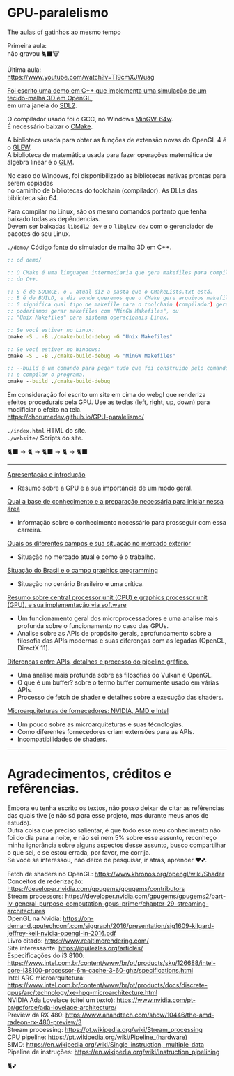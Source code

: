 # GPU-paralelismo
The aulas of gatinhos ao mesmo tempo

Primeira aula:  
não gravou 🐈‍⬛🐮

Última aula:  
https://www.youtube.com/watch?v=TI9cmXJWuag

[Foi escrito uma demo em C++ que implementa uma simulação de um tecido-malha 3D em OpenGL](demo/),  
em uma janela do [SDL2](https://www.libsdl.org/).  

O compilador usado foi o GCC, no Windows [MinGW-64w](https://www.mingw-w64.org/downloads/).  
É necessário baixar o [CMake](https://cmake.org/download/).

A biblioteca usada para obter as funções de extensão novas do OpenGL 4 é o [GLEW](https://glew.sourceforge.net/).  
A biblioteca de matemática usada para fazer operações matemática de álgebra linear é o [GLM](https://github.com/g-truc/glm).

No caso do Windows, foi disponibilizado as bibliotecas nativas prontas para serem copiadas  
no caminho de bibliotecas do toolchain (compilador).  As DLLs das biblioteca são 64.

Para compilar no Linux, são os mesmo comandos portanto que tenha baixado todas as depêndencias.  
Devem ser baixadas `libsdl2-dev` e o `libglew-dev` com o gerenciador de pacotes do seu Linux.

`./demo/` Código fonte do simulador de malha 3D em C++.  

```bat
:: cd demo/

:: O CMake é uma linguagem intermediaria que gera makefiles para compilar cada arquivo
:: do C++.

:: S é de SOURCE, o . atual diz a pasta que o CMakeLists.txt está.
:: B é de BUILD, e diz aonde queremos que o CMake gere arquivos makefile.
:: G significa qual tipo de makefile para o toolchain (compilador) gerar,
:: poderiamos gerar makefiles com "MinGW Makefiles", ou
:: "Unix Makefiles" para sistema operacionais Linux.

:: Se você estiver no Linux:
cmake -S . -B ./cmake-build-debug -G "Unix Makefiles"

:: Se você estiver no Windows:
cmake -S . -B ./cmake-build-debug -G "MinGW Makefiles"

:: --build é um comando para pegar tudo que foi construido pelo comando acima,
:: e compilar o programa.
cmake --build ./cmake-build-debug
```

Em consideração foi escrito um site em cima do webgl que renderiza efeitos procedurais pela GPU. Use as teclas (left, right, up, down) para modificiar o efeito na tela.  
https://chorumedev.github.io/GPU-paralelismo/

`./index.html` HTML do site.  
`./website/` Scripts do site.  

🐈‍⬛ -> 🐈 -> 🐈‍⬛ -> 🐈 -> 🐈‍⬛

----

[Apresentação e introdução](1/1-.md) 
- Resumo sobre a GPU e a sua importância de um modo geral.

[Qual a base de conhecimento e a preparação necessária para iniciar nessa área](2/2-.md)  
- Informação sobre o conhecimento necessário para prosseguir com essa carreira.

[Quais os diferentes campos e sua situação no mercado exterior](3/3-.md)  
- Situação no mercado atual e como é o trabalho.  

[Situação do Brasil e o campo graphics programming](4/4-.md)
- Situação no cenário Brasileiro e uma crítica.

[Resumo sobre central processor unit (CPU) e graphics processor unit (GPU), e sua implementação via software](6/6-.md)  
- Um funcionamento geral dos microprocessadores e uma analise mais profunda sobre o funcionamento no caso das GPUs.
- Analise sobre as APIs de propósito gerais, aprofundamento sobre a filosofia das APIs modernas e suas diferenças com as legadas (OpenGL, DirectX 11).

[Diferenças entre APIs, detalhes e processo do pipeline gráfico.](7/7-.md)
- Uma analise mais profunda sobre as filosofias do Vulkan e OpenGL.
- O que é um buffer? sobre o termo buffer comumente usado em várias APIs.
- Processo de fetch de shader e detalhes sobre a execução das shaders.

[Microarquiteturas de fornecedores: NVIDIA, AMD e Intel](8/8-.md)
- Um pouco sobre as microarquiteturas e suas técnologias.
- Como diferentes fornecedores criam extensões para as APIs.
- Incompatibilidades de shaders.

---

# Agradecimentos, créditos e refêrencias.

Embora eu tenha escrito os textos, não posso deixar de citar as refêrencias das quais tive (e não só para esse projeto, mas durante meus anos de estudo).  
Outra coisa que preciso salientar, é que todo esse meu conhecimento não foi do dia para a noite, e não sei nem 5% sobre esse assunto, reconheço minha ignorância sobre alguns
aspectos desse assunto, busco compartilhar o que sei, e se estou errada, por favor, me corrija.  
Se você se interessou, não deixe de pesquisar, ir atrás, aprender ❤️💕.

Fetch de shaders no OpenGL: https://www.khronos.org/opengl/wiki/Shader  
Conceitos de rederização: https://developer.nvidia.com/gpugems/gpugems/contributors    
Stream processors: https://developer.nvidia.com/gpugems/gpugems2/part-iv-general-purpose-computation-gpus-primer/chapter-29-streaming-architectures  
OpenGL na Nvidia: https://on-demand.gputechconf.com/siggraph/2016/presentation/sig1609-kilgard-jeffrey-keil-nvidia-opengl-in-2016.pdf  
Livro citado: https://www.realtimerendering.com/  
Site interessante: https://iquilezles.org/articles/  
Especificações do i3 8100: https://www.intel.com.br/content/www/br/pt/products/sku/126688/intel-core-i38100-processor-6m-cache-3-60-ghz/specifications.html  
Intel ARC microarquitetura: https://www.intel.com.br/content/www/br/pt/products/docs/discrete-gpus/arc/technology/xe-hpg-microarchitecture.html  
NVIDIA Ada Lovelace (citei um texto): https://www.nvidia.com/pt-br/geforce/ada-lovelace-architecture/  
Preview da RX 480: https://www.anandtech.com/show/10446/the-amd-radeon-rx-480-preview/3  
Stream processing: https://pt.wikipedia.org/wiki/Stream_processing  
CPU pipeline: https://pt.wikipedia.org/wiki/Pipeline_(hardware)  
SIMD: https://en.wikipedia.org/wiki/Single_instruction,_multiple_data  
Pipeline de instruções: https://en.wikipedia.org/wiki/Instruction_pipelining   

🐈💕
